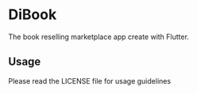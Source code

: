 # DiBook 

The book reselling marketplace app create with Flutter.

## Usage
Please read the LICENSE file for usage guidelines